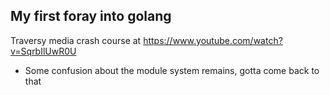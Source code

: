 ## My first foray into golang

Traversy media crash course at https://www.youtube.com/watch?v=SqrbIlUwR0U

* Some confusion about the module system remains, gotta come back to that